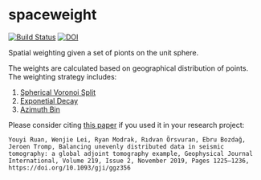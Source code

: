 # spaceweight
[![Build Status](https://travis-ci.org/wjlei1990/spaceweight.svg?branch=master)](https://travis-ci.org/wjlei1990/spaceweight)
[![DOI](https://zenodo.org/badge/22621/wjlei1990/spaceweight.svg)](https://zenodo.org/badge/latestdoi/22621/wjlei1990/spaceweight)

Spatial weighting given a set of pionts on the unit sphere.

The weights are calculated based on geographical distribution of points. The weighting strategy includes:
1. [Spherical Voronoi Split](https://github.com/wjlei1990/spaceweight/blob/master/src/spaceweight/spherevoronoi.py)
2. [Exponetial Decay](https://github.com/wjlei1990/spaceweight/blob/master/src/spaceweight/sphereweightbase.py#L256)
3. [Azimuth Bin](https://github.com/wjlei1990/spaceweight/blob/master/src/spaceweight/sphereazimuth.py#L22)

Please consider citing [this paper](https://doi.org/10.1093/gji/ggz356) if you used it in your research project:

`Youyi Ruan, Wenjie Lei, Ryan Modrak, Rıdvan Örsvuran, Ebru Bozdağ, Jeroen Tromp, Balancing unevenly distributed data in seismic tomography: a global adjoint tomography example, Geophysical Journal International, Volume 219, Issue 2, November 2019, Pages 1225–1236, https://doi.org/10.1093/gji/ggz356`

